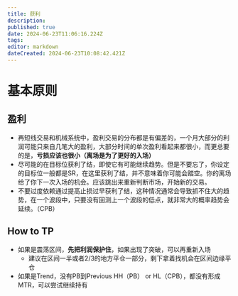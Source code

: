 ```yaml
---
title: 获利
description: 
published: true
date: 2024-06-23T11:06:16.224Z
tags: 
editor: markdown
dateCreated: 2024-06-23T10:08:42.421Z
---
```


# 基本原则
## 盈利
  - 再短线交易和机械系统中，盈利交易的分布都是有偏差的，一个月大部分的利润可能只来自几笔大的盈利，大部分时间的单次盈利看起来都很小，而更总要的是，**亏损应该也很小（离场是为了更好的入场）**
  - 尽可能的在目标位获利了结，即使它有可能继续趋势。但是不要忘了，你设定的目标位一般都是SR，在这里获利了结，并不意味着你可能会踏空。你的离场给了你下一次入场的机会。应该跳出来重新判断市场，开始新的交易。
  - 不要过度依赖通过提高止损过早获利了结，这种情况通常会导致抓不住大的趋势，在一个波段中，只要没有回测上一个波段的低点，就非常大的概率趋势会延续。（CPB）
## How to TP
- 如果是震荡区间，**先把利润保护住**，如果出现了突破，可以再重新入场
	- 建议在区间一半或者2/3的地方平仓一部分，剩下拿着找机会在区间边缘平仓
- 如果是Trend，没有PB到Previous HH（PB） or HL（CPB），都没有形成MTR，可以尝试继续持有